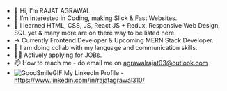 - 👋 Hi, I’m RAJAT AGRAWAL.
- 👀 I’m interested in Coding, making Slick & Fast Websites.
- 🌱 I learned HTML, CSS, JS, React JS + Redux, Responsive Web Design, SQL yet & many more are on there way to be listed here.
- -> Currently Frontend Developer & Upcoming MERN Stack Developer.
- 💞️ I am doing collab with my language and communication skills.
- 🧑‍💻 Actively applying for JOBs.
- 📫 How to reach me - do email me on agrawalrajat03@outlook.com
- ![GoodSmileGIF](https://user-images.githubusercontent.com/77153888/171962504-4b374438-2652-43fa-947f-d1bbd11f7f4d.gif)
 My LinkedIn Profile - https://www.linkedin.com/in/rajatagrawal310/



<!---
agrawalrajat310/agrawalrajat310 is a ✨ special ✨ repository because its `README.md` (this file) appears on your GitHub profile.
You can click the Preview link to take a look at your changes.
--->
